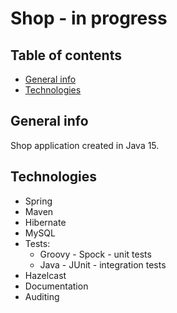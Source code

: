 # Shop - in progress

## Table of contents

* [General info](#general-info)
* [Technologies](#technologies)

## General info
Shop application created in Java 15.

## Technologies
* Spring
* Maven
* Hibernate
* MySQL
* Tests:
   * Groovy - Spock -  unit tests
   * Java - JUnit - integration tests
* Hazelcast 
* Documentation
* Auditing
